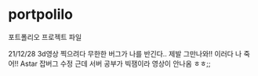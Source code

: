 # portpolilo
포트폴리오 프로젝트 파일

21/12/28
3d영상 찍으려다 무한한 버그가 나를 반긴다..
제발 그만나와!! 이러다 나 죽어!!
Astar 잡버그 수정 근데 서버 공부가 빅잼이라 영상이 안나옴 ㅎㅎ;;
